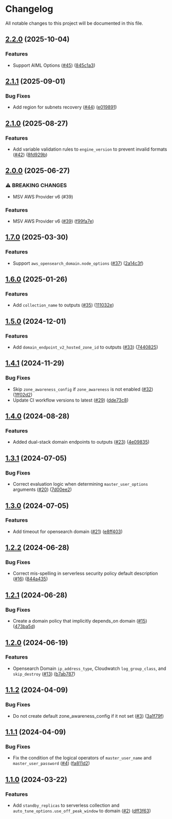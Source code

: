 # Changelog

All notable changes to this project will be documented in this file.

## [2.2.0](https://github.com/terraform-aws-modules/terraform-aws-opensearch/compare/v2.1.1...v2.2.0) (2025-10-04)


### Features

* Support AIML Options ([#45](https://github.com/terraform-aws-modules/terraform-aws-opensearch/issues/45)) ([845c1a3](https://github.com/terraform-aws-modules/terraform-aws-opensearch/commit/845c1a3060e7da2d4af16fde64d15598d3137cda))

## [2.1.1](https://github.com/terraform-aws-modules/terraform-aws-opensearch/compare/v2.1.0...v2.1.1) (2025-09-01)


### Bug Fixes

* Add region for subnets recovery ([#44](https://github.com/terraform-aws-modules/terraform-aws-opensearch/issues/44)) ([e019891](https://github.com/terraform-aws-modules/terraform-aws-opensearch/commit/e01989196f320ab8964f21300f53675faf27a297))

## [2.1.0](https://github.com/terraform-aws-modules/terraform-aws-opensearch/compare/v2.0.0...v2.1.0) (2025-08-27)


### Features

* Add variable validation rules to `engine_version` to prevent invalid formats ([#42](https://github.com/terraform-aws-modules/terraform-aws-opensearch/issues/42)) ([8fd929b](https://github.com/terraform-aws-modules/terraform-aws-opensearch/commit/8fd929ba7c7dba3b5e90a430302b09cb5d398d7d))

## [2.0.0](https://github.com/terraform-aws-modules/terraform-aws-opensearch/compare/v1.7.0...v2.0.0) (2025-06-27)


### ⚠ BREAKING CHANGES

* MSV AWS Provider v6 (#39)

### Features

* MSV AWS Provider v6 ([#39](https://github.com/terraform-aws-modules/terraform-aws-opensearch/issues/39)) ([f99fa7e](https://github.com/terraform-aws-modules/terraform-aws-opensearch/commit/f99fa7eb38dc73229212d86f6712755b23d1bef0))

## [1.7.0](https://github.com/terraform-aws-modules/terraform-aws-opensearch/compare/v1.6.0...v1.7.0) (2025-03-30)


### Features

* Support `aws_opensearch_domain.node_options` ([#37](https://github.com/terraform-aws-modules/terraform-aws-opensearch/issues/37)) ([2a14c3f](https://github.com/terraform-aws-modules/terraform-aws-opensearch/commit/2a14c3fe32471c301b0892255646bf2f1ea8476b))

## [1.6.0](https://github.com/terraform-aws-modules/terraform-aws-opensearch/compare/v1.5.0...v1.6.0) (2025-01-26)


### Features

* Add `collection_name` to outputs ([#35](https://github.com/terraform-aws-modules/terraform-aws-opensearch/issues/35)) ([111032e](https://github.com/terraform-aws-modules/terraform-aws-opensearch/commit/111032e0f468b0201776a72dbe32e39c35e5ab1b))

## [1.5.0](https://github.com/terraform-aws-modules/terraform-aws-opensearch/compare/v1.4.1...v1.5.0) (2024-12-01)


### Features

* Add `domain_endpoint_v2_hosted_zone_id` to outputs ([#33](https://github.com/terraform-aws-modules/terraform-aws-opensearch/issues/33)) ([7440825](https://github.com/terraform-aws-modules/terraform-aws-opensearch/commit/744082557409584374db15bc1d71f412dbcd21e4))

## [1.4.1](https://github.com/terraform-aws-modules/terraform-aws-opensearch/compare/v1.4.0...v1.4.1) (2024-11-29)


### Bug Fixes

* Skip `zone_awareness_config` if `zone_awareness` is not enabled ([#32](https://github.com/terraform-aws-modules/terraform-aws-opensearch/issues/32)) ([1ff02d2](https://github.com/terraform-aws-modules/terraform-aws-opensearch/commit/1ff02d2ffd1feae6afdf85a4c493e5cd2acff014))
* Update CI workflow versions to latest ([#29](https://github.com/terraform-aws-modules/terraform-aws-opensearch/issues/29)) ([dde73c8](https://github.com/terraform-aws-modules/terraform-aws-opensearch/commit/dde73c841f48467127ba2beef49bd2c6d9728853))

## [1.4.0](https://github.com/terraform-aws-modules/terraform-aws-opensearch/compare/v1.3.1...v1.4.0) (2024-08-28)


### Features

* Added dual-stack domain endpoints to outputs ([#23](https://github.com/terraform-aws-modules/terraform-aws-opensearch/issues/23)) ([4e09835](https://github.com/terraform-aws-modules/terraform-aws-opensearch/commit/4e098353df20c1d1768e4126c832a7d7fb8b7adb))

## [1.3.1](https://github.com/terraform-aws-modules/terraform-aws-opensearch/compare/v1.3.0...v1.3.1) (2024-07-05)


### Bug Fixes

* Correct evaluation logic when determining `master_user_options` arguments ([#20](https://github.com/terraform-aws-modules/terraform-aws-opensearch/issues/20)) ([7d00ee2](https://github.com/terraform-aws-modules/terraform-aws-opensearch/commit/7d00ee201b66be008bd64a7ca520055e573a7194))

## [1.3.0](https://github.com/terraform-aws-modules/terraform-aws-opensearch/compare/v1.2.2...v1.3.0) (2024-07-05)


### Features

* Add timeout for opensearch domain ([#21](https://github.com/terraform-aws-modules/terraform-aws-opensearch/issues/21)) ([e8ff403](https://github.com/terraform-aws-modules/terraform-aws-opensearch/commit/e8ff403c1d05416f5f93156c89cd2026767ee5da))

## [1.2.2](https://github.com/terraform-aws-modules/terraform-aws-opensearch/compare/v1.2.1...v1.2.2) (2024-06-28)


### Bug Fixes

* Correct mis-spelling in serverless security policy default description ([#16](https://github.com/terraform-aws-modules/terraform-aws-opensearch/issues/16)) ([844a435](https://github.com/terraform-aws-modules/terraform-aws-opensearch/commit/844a4354734c7f3f74e412aa001844955d1031e6))

## [1.2.1](https://github.com/terraform-aws-modules/terraform-aws-opensearch/compare/v1.2.0...v1.2.1) (2024-06-28)


### Bug Fixes

* Create a domain policy that implicitly depends_on domain ([#15](https://github.com/terraform-aws-modules/terraform-aws-opensearch/issues/15)) ([473ba5d](https://github.com/terraform-aws-modules/terraform-aws-opensearch/commit/473ba5df25e8b1b480c7dc661361b39c2ac8ce6d))

## [1.2.0](https://github.com/terraform-aws-modules/terraform-aws-opensearch/compare/v1.1.2...v1.2.0) (2024-06-19)


### Features

* Opensearch Domain `ip_address_type`, Cloudwatch `log_group_class`, and `skip_destroy` ([#13](https://github.com/terraform-aws-modules/terraform-aws-opensearch/issues/13)) ([b7ab787](https://github.com/terraform-aws-modules/terraform-aws-opensearch/commit/b7ab7872ba8e4508b7e9879fe0608745ce369af0))

## [1.1.2](https://github.com/terraform-aws-modules/terraform-aws-opensearch/compare/v1.1.1...v1.1.2) (2024-04-09)


### Bug Fixes

* Do not create default zone_awareness_config if it not set ([#3](https://github.com/terraform-aws-modules/terraform-aws-opensearch/issues/3)) ([3a1f79f](https://github.com/terraform-aws-modules/terraform-aws-opensearch/commit/3a1f79f1fa06a660091af7fa1843303f47f54c0f))

## [1.1.1](https://github.com/terraform-aws-modules/terraform-aws-opensearch/compare/v1.1.0...v1.1.1) (2024-04-09)


### Bug Fixes

* Fix the condition of the logical operators of `master_user_name` and `master_user_password` ([#4](https://github.com/terraform-aws-modules/terraform-aws-opensearch/issues/4)) ([fa811d2](https://github.com/terraform-aws-modules/terraform-aws-opensearch/commit/fa811d29e80f1658b8af148c8d0697b29fbc6593))

## [1.1.0](https://github.com/terraform-aws-modules/terraform-aws-opensearch/compare/v1.0.0...v1.1.0) (2024-03-22)


### Features

* Add `standby_replicas` to serverless collection and `auto_tune_options.use_off_peak_window` to domain ([#2](https://github.com/terraform-aws-modules/terraform-aws-opensearch/issues/2)) ([dff3f63](https://github.com/terraform-aws-modules/terraform-aws-opensearch/commit/dff3f6357cbe92f582527267499f82cf90d6027e))
